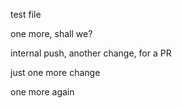test file

one more, shall we?

internal push, another change, for a PR

just one more change

one more
again
